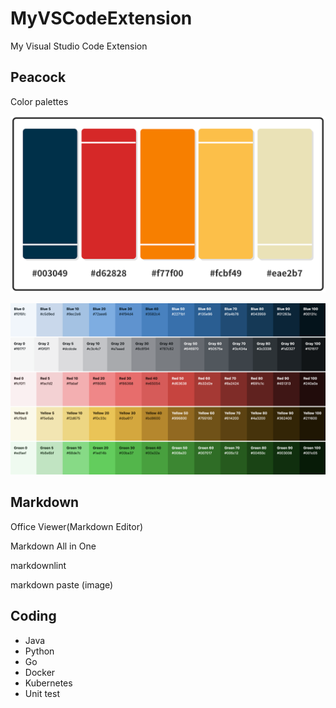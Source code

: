 # MyVSCodeExtension

My Visual Studio Code Extension

## Peacock

Color palettes

![Lemon-Meringue-Prussian-Blue-Color-Palette](image/README/Lemon-Meringue-Prussian-Blue-Color-Palette.png)

![Wordpress Admin Color Palette](image/README/wordpress-admin-color-palette-WP57.png)

## Markdown

Office Viewer(Markdown Editor)

Markdown All in One

markdownlint

markdown paste (image)

## Coding

- Java
- Python
- Go
- Docker
- Kubernetes
- Unit test
